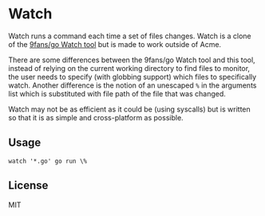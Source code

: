 # Watch

Watch runs a command each time a set of files changes. Watch is a
clone of the [9fans/go Watch
tool](https://github.com/9fans/go/blob/main/acme/Watch/main.go) but
is made to work outside of Acme.

There are some differences between the 9fans/go Watch tool and this
tool, instead of relying on the current working directory to find
files to monitor, the user needs to specify (with globbing support)
which files to specifically watch. Another difference is the notion
of an unescaped `%` in the arguments list which is substituted with
file path of the file that was changed.

Watch may not be as efficient as it could be (using syscalls) but is
written so that it is as simple and cross-platform as possible.

## Usage

    watch '*.go' go run \%

## License

MIT
